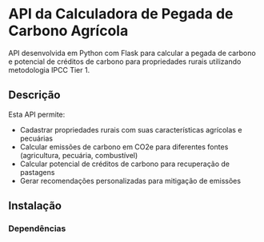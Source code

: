 # API da Calculadora de Pegada de Carbono Agrícola

API desenvolvida em Python com Flask para calcular a pegada de carbono e potencial de créditos de carbono para propriedades rurais utilizando metodologia IPCC Tier 1.

## Descrição

Esta API permite:
- Cadastrar propriedades rurais com suas características agrícolas e pecuárias
- Calcular emissões de carbono em CO2e para diferentes fontes (agricultura, pecuária, combustível)
- Calcular potencial de créditos de carbono para recuperação de pastagens
- Gerar recomendações personalizadas para mitigação de emissões

## Instalação

### Dependências

